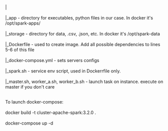 |<br><br/>
|_app - directory for executables, python files in our case. In docker it's /opt/spark-apps/<br><br/>
|_storage - directory for data, .csv, .json, etc. In docker it's /opt/spark-data<br><br/>
|_Dockerfile - used to create image. Add all possible dependencies to lines 5-6 of this file<br><br/>
|_docker-compose.yml - sets servers configs<br><br/>
|_spark.sh - service env script, used in Dockerrfile only.<br><br/>
|_master.sh, worker_a.sh, worker_b.sh - launch task on instance. execute on master if you don't care<br><br/>

To launch docker-compose:<br></br>
docker build -t cluster-apache-spark:3.2.0 . <br></br>
docker-compose up -d <br></br>